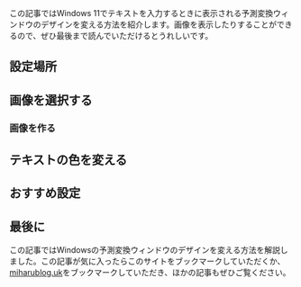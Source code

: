 この記事ではWindows 11でテキストを入力するときに表示される予測変換ウィンドウのデザインを変える方法を紹介します。画像を表示したりすることができるので、ぜひ最後まで読んでいただけるとうれしいです。

## 設定場所

## 画像を選択する

### 画像を作る

## テキストの色を変える

## おすすめ設定

## 最後に
この記事ではWindowsの予測変換ウィンドウのデザインを変える方法を解説しました。この記事が気に入ったらこのサイトをブックマークしていただくか、[miharublog.uk](https://miharublog.uk)をブックマークしていただき、ほかの記事もぜひご覧ください。
